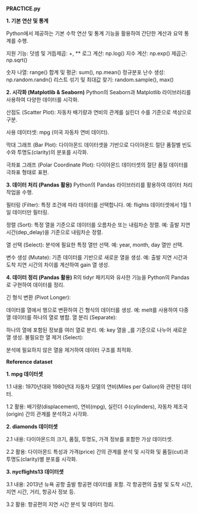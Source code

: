 **PRACTICE.py**

****1. 기본 연산 및 통계****
   
Python에서 제공하는 기본 수학 연산 및 통계 기능을 활용하여 간단한 계산과 요약 통계를 수행.

지원 기능: 덧셈 및 거듭제곱: +, ** 로그 계산: np.log() 지수 계산: np.exp() 제곱근: np.sqrt()

숫자 나열: range() 합계 및 평균: sum(), np.mean() 정규분포 난수 생성: np.random.randn() 리스트 섞기 및 최대값 찾기: random.sample(), max()

**2. 시각화 (Matplotlib & Seaborn)**
Python의 Seaborn과 Matplotlib 라이브러리를 사용하여 다양한 데이터를 시각화.

산점도 (Scatter Plot): 자동차 배기량과 연비의 관계를 실린더 수를 기준으로 색상으로 구분.

사용 데이터셋: mpg (미국 자동차 연비 데이터).

막대 그래프 (Bar Plot):
다이아몬드 데이터셋을 기반으로 다이아몬드 절단 품질별 빈도수와 투명도(clarity)의 분포를 시각화.

극좌표 그래프 (Polar Coordinate Plot):
다이아몬드 데이터셋의 절단 품질 데이터를 극좌표 형태로 표현.

**3. 데이터 처리 (Pandas 활용)**
Python의 Pandas 라이브러리를 활용하여 데이터 처리 작업을 수행.

필터링 (Filter):
특정 조건에 따라 데이터를 선택합니다.
예: flights 데이터셋에서 1월 1일 데이터만 필터링.

정렬 (Sort):
특정 열을 기준으로 데이터를 오름차순 또는 내림차순 정렬.
예: 출발 지연 시간(dep_delay)을 기준으로 내림차순 정렬.

열 선택 (Select):
분석에 필요한 특정 열만 선택.
예: year, month, day 열만 선택.

변수 생성 (Mutate):
기존 데이터를 기반으로 새로운 열을 생성.
예: 출발 지연 시간과 도착 지연 시간의 차이를 계산하여 gain 열 생성.

**4. 데이터 정리 (Pandas 활용)**
R의 tidyr 패키지와 유사한 기능을 Python의 Pandas로 구현하여 데이터를 정리.

긴 형식 변환 (Pivot Longer):

데이터를 열에서 행으로 변환하여 긴 형식의 데이터를 생성.
예: melt를 사용하여 다중 열 데이터를 하나의 열로 병합.
열 분리 (Separate):

하나의 열에 포함된 정보를 여러 열로 분리.
예: key 열을 _를 기준으로 나누어 새로운 열 생성.
불필요한 열 제거 (Select):

분석에 필요하지 않은 열을 제거하여 데이터 구조를 최적화.


**Reference dataset**

**1. mpg 데이터셋**

1.1 내용: 1970년대와 1980년대 자동차 모델의 연비(Miles per Gallon)와 관련된 데이터.

1.2 활용: 배기량(displacement), 연비(mpg), 실린더 수(cylinders), 자동차 제조국(origin) 간의 관계를 분석하고 시각화.

**2. diamonds 데이터셋**

2.1 내용: 다이아몬드의 크기, 품질, 투명도, 가격 정보를 포함한 가상 데이터셋.

2.2 활용: 다이아몬드 특성과 가격(price) 간의 관계를 분석 및 시각화 및 품질(cut)과 투명도(clarity)별 분포를 시각화.

**3. nycflights13 데이터셋**

3.1 내용: 2013년 뉴욕 공항 출발 항공편 데이터를 포함. 각 항공편의 출발 및 도착 시간, 지연 시간, 거리, 항공사 정보 등.

3.2 활용: 항공편의 지연 시간 분석 및 데이터 정리.
